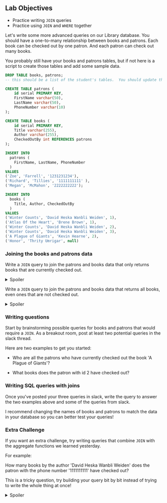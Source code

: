 ## Lab Objectives
* Practice writing `JOIN` queries
* Practice using `JOIN` and `WHERE` together

Let's write some more advanced queries on our Library database. You should have a one-to-many relationship between books and patrons. Each book can be checked out by one patron. And each patron can check out many books.

You probably still have your books and patrons tables, but if not here is a script to create those tables and add some sample data.

```SQL
DROP TABLE books, patrons;
-- this should be a list of the student's tables.  You should update this script with the appropriate table names if you need to help students get started with a clean version.

CREATE TABLE patrons (
	id serial PRIMARY KEY,
	FirstName varchar(50),
	LastName varchar(50),
	PhoneNumber varchar(10)
);

CREATE TABLE books (
	id serial PRIMARY KEY,
	Title varchar(255),
	Author varchar(255),
	CheckedOutBy int REFERENCES patrons
);

INSERT INTO 
  patrons ( 
    FirstName, LastName, PhoneNumber
  )
VALUES
('Zoe', 'Farrell', '1231231234'),
('Richard', 'Tillies', '1111111111' ),
('Megan', 'McMahon', '2222222222');

INSERT INTO 
  books ( 
    Title, Author, CheckedOutBy
  )
VALUES
('Winter Counts', 'David Heska Wanbli Weiden', 1),
('Atlas Of the Heart', 'Brene Brown', 1),
('Winter Counts', 'David Heska Wanbli Weiden', 2),
('Winter Counts', 'David Heska Wanbli Weiden', 3),
('A Plague of Giants', 'Kevin Hearne', 2),
('Honor', 'Thrity Umrigar', null)
```

### Joining the books and patrons data

Write a `JOIN` query to join the patrons and books data that only returns books that are currently checked out.

<details><summary>Spoiler</summary><br/>

```SQL
SELECT books.*, patrons.* FROM books JOIN patrons ON books.CheckedOutBy = patrons.id;
```

</details>

Write a `JOIN` query to join the patrons and books data that returns all books, even ones that are not checked out.

<details><summary>Spoiler</summary><br/>

```SQL
SELECT books.*, patrons.* FROM books LEFT JOIN patrons ON books.CheckedOutBy = patrons.id;
```

</details>

### Writing questions

Start by brainstorming possible queries for books and patrons that would require a `JOIN`. As a breakout room, post at least two potential queries in the slack thread.

Here are two examples to get you started:

* Who are all the patrons who have currently checked out the book 'A Plague of Giants'?

* What books does the patron with id 2 have checked out?

### Writing SQL queries with joins

Once you've posted your three queries in slack, write the query to answer the two examples above and some of the queries from slack.

I recommend changing the names of books and patrons to match the data in your database so you can better test your queries!

### Extra Challenge

If you want an extra challenge, try writing queries that combine `JOIN` with the aggregate functions we learned yesterday.

For example: 

How many books by the author 'David Heska Wanbli Weiden' does the patron with the phone number '1111111111' have checked out?

This is a tricky question, try building your query bit by bit instead of trying to write the whole thing at once!

<details><summary>Spoiler</summary><br/>

```SQL
select count(*) from books LEFT JOIN patrons ON books.CheckedOutBy = patrons.id WHERE patrons.PhoneNumber = '1111111111' AND author = 'David Heska Wanbli Weiden';
```

</details>
<!-- Instructor note, might be good to find a volunteer who can talk through their process for building this complicated query for the class. Good to see building something like this step by step -->


